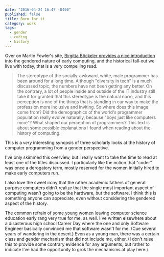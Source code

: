 ```yaml
---
date: "2016-04-24 16:47 -0400"
published: false
title: Born for it
category: work
tags: 
  - gender
  - coding
  - history
---
```

Over on Martin Fowler's site, [Birgitta Böckeler provides a nice introduction](http://martinfowler.com/articles/born-for-it.html) into the gendered nature of early computing, and the historical fall-out we live with today, that is a very compelling read.

> The stereotype of the socially-awkward, white, male programmer has been around for a long time. Although "diversity in tech" is a much discussed topic, the numbers have not been getting any better. On the contrary, a lot of people inside and outside of the IT industry still take it for granted that this stereotype is the natural norm, and this perception is one of the things that is standing in our way to make the profession more inclusive and inviting. So where does this image come from? Did the demographics of the world's programmer population really evolve naturally, because "boys just like computers more"? What shaped our perception of programmers? This text is about some possible explanations I found when reading about the history of computing.

This is a _very_ interesting synopsis of three scholarly looks at the history of computer programming from a gender perspective.

I've only skimmed this overview, but I really want to take the time to read at least one of the titles discussed. I particularly like the notion that "coder" was once a derogatory term, mostly reserved for the women initially hired to make early computers run.

I also love the sweet irony that the rather academic fathers of general purpose computers didn't realize that the single most important aspect of computing wasn't going to be the hardware, but the software. I think this is something anyone can appreciate, even without considering the gendered aspect of the history.

The common refrain of some young women leaving computer science education early rang very true for me, as well. I've written elsewhere about a disasterous high school Career Day where the one and only Software Engineer basically convinced me that software wasn't for me. (Cue several years of wandering in the desert.) Even as a young man, there was a certain class and gender mechanism that did not include me, either. (I don't raise this to provide some contrary evidence for any arguments, but rather to indicate I've had the opportunity to grok the mechanisms at play here.)




